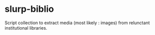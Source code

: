 # slurp-biblio
Script collection to extract media (most likely : images) from relunctant institutional libraries.
